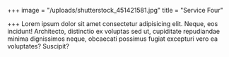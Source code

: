 +++
image = "/uploads/shutterstock_451421581.jpg"
title = "Service Four"

+++
Lorem ipsum dolor sit amet consectetur adipisicing elit. Neque, eos incidunt! Architecto, distinctio ex voluptas sed ut, cupiditate repudiandae minima dignissimos neque, obcaecati possimus fugiat excepturi vero ea voluptates? Suscipit?